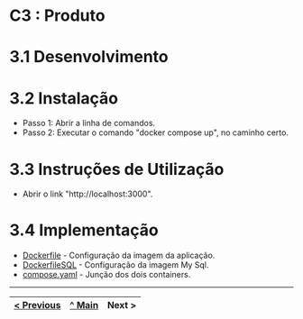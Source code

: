 # C3 : Produto

# 3.1 Desenvolvimento



# 3.2 Instalação

* Passo 1: Abrir a linha de comandos.
* Passo 2: Executar o comando "docker compose up", no caminho certo.

# 3.3 Instruções de Utilização

* Abrir o link "http://localhost:3000".

# 3.4 Implementação


* [Dockerfile](../src/Dockerfile) - Configuração da imagem da aplicação.
* [DockerfileSQL](src/DockerfileSQL) - Configuração da imagem My Sql.
* [compose.yaml](src/compose.yaml) - Junção dos dois containers.

---
[< Previous](c2.md) | [^ Main](../../../) | Next >
:--- | :---: | ---: